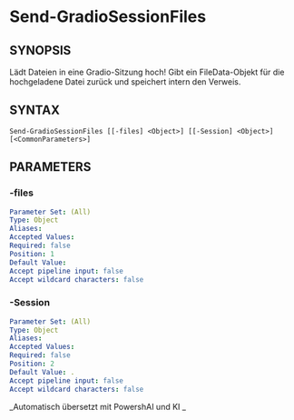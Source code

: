 ﻿---
external help file: powershai-help.xml
schema: 2.0.0
powershai: true
---

# Send-GradioSessionFiles

## SYNOPSIS <!--!= @#Synop !-->
Lädt Dateien in eine Gradio-Sitzung hoch!
Gibt ein FileData-Objekt für die hochgeladene Datei zurück und speichert intern den Verweis.

## SYNTAX <!--!= @#Syntax !-->

```
Send-GradioSessionFiles [[-files] <Object>] [[-Session] <Object>] [<CommonParameters>]
```

## PARAMETERS <!--!= @#Params !-->

### -files

```yml
Parameter Set: (All)
Type: Object
Aliases: 
Accepted Values: 
Required: false
Position: 1
Default Value: 
Accept pipeline input: false
Accept wildcard characters: false
```

### -Session

```yml
Parameter Set: (All)
Type: Object
Aliases: 
Accepted Values: 
Required: false
Position: 2
Default Value: .
Accept pipeline input: false
Accept wildcard characters: false
```




<!--PowershaiAiDocBlockStart-->
_Automatisch übersetzt mit PowershAI und KI 
_
<!--PowershaiAiDocBlockEnd-->
